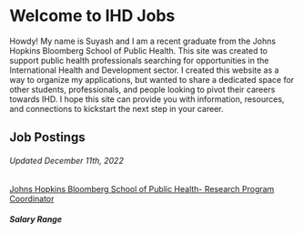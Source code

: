 <html>
<head>
<title>IHDJobs.com</title>
</head>
<body>

<h1>Welcome to IHD Jobs </h1>
<p>Howdy! My name is Suyash and I am a recent graduate from the Johns Hopkins Bloomberg School of Public Health. This site was created to support public health professionals searching for opportunities in the International Health and Development sector. I created this website as a way to organize my applications, but wanted to share a dedicated space for other students, professionals, and people looking to pivot their careers towards IHD. I hope this site can provide you with information, resources, and connections to kickstart the next step in your career. </p>
 
  <h2>Job Postings</h2>
  <h6>Updated December 11th, 2022</h6>
  <a href="https://www.linkedin.com/jobs/collections/top-applicant/?currentJobId=3388845968">Johns Hopkins Bloomberg School of Public Health- Research Program Coordinator</a>
<h5>Salary Range</h5>
  

</body>
</html>
